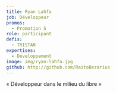 ```yaml
---
title: Ryan Lahfa
job: Développeur
promos:
  - Promotion 5
role: participant
defis:
  - TRISTAN
expertises:
  - Développement
image: img/ryan-lahfa.jpg
github: http://github.com/RaitoBezarius
---
```

« Développeur dans le milieu du libre »
